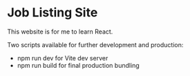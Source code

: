 # Job Listing Site

This website is for me to learn React.

Two scripts available for further development and production:

- npm run dev for Vite dev server
- npm run build for final production bundling
